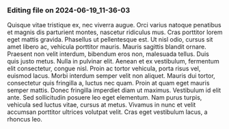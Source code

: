 

### Editing file on 2024-06-19_11-36-03

Quisque vitae tristique ex, nec viverra augue. Orci varius natoque penatibus et magnis dis parturient montes, nascetur ridiculus mus. Cras porttitor lorem eget mattis gravida. Phasellus ut pellentesque est. Ut nisl odio, cursus sit amet libero ac, vehicula porttitor mauris. Mauris sagittis blandit ornare. Praesent non velit interdum, bibendum eros non, malesuada tellus. Duis quis justo metus. Nulla in pulvinar elit. Aenean et ex vestibulum, fermentum elit consectetur, congue nisl. Proin ac tortor vehicula, porta risus vel, euismod lacus.
Morbi interdum semper velit non aliquet. Mauris dui tortor, consectetur quis fringilla a, luctus nec quam. Proin at quam eget mauris semper mattis. Donec fringilla imperdiet diam ut maximus. Vestibulum id elit ante. Sed sollicitudin posuere leo eget elementum. Nam purus turpis, vehicula sed luctus vitae, cursus at metus. Vivamus in nunc et velit accumsan porttitor ultrices volutpat velit. Cras eget vestibulum lacus, a rhoncus leo.


